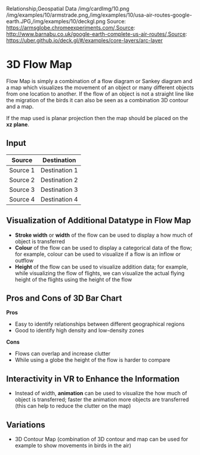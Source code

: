 Relationship,Geospatial Data
/img/cardImg/10.png
/img/examples/10/armstrade.png,/img/examples/10/usa-air-routes-google-earth.JPG,/img/examples/10/deckgl.png
Source: https://armsglobe.chromeexperiments.com/,Source: http://www.barnabu.co.uk/google-earth-complete-us-air-routes/,Source: https://uber.github.io/deck.gl/#/examples/core-layers/arc-layer
# 3D Flow Map

Flow Map is simply a combination of a flow diagram or Sankey diagram and a map which visualizes the movement of an object or many different objects from one location to another. If the flow of an object is not a straight line like the migration of the birds it can also be seen as a combination 3D contour and a map.

If the map used is planar projection then the map should be placed on the __xz plane__.

## Input

Source | Destination 
:-------------:| :-----:|  
Source 1 | Destination 1 
Source 2 | Destination 2 
Source 3 | Destination 3 
Source 4 | Destination 4 

## Visualization of Additional Datatype in Flow Map

* __Stroke width__ or __width__ of the flow can be used to display a how much of object is transferred
* __Colour__ of the flow can be used to display a categorical data of the flow; for example, colour can be used to visualize if a flow is an inflow or outflow
* __Height__ of the flow can be used to visualize addition data; for example, while visualizing the flow of flights, we can visualize the actual flying height of the flights using the height of the flow

## Pros and Cons of 3D Bar Chart

__Pros__
* Easy to identify relationships between different geographical regions
* Good to identify high density and low-density zones

__Cons__
* Flows can overlap and increase clutter
* While using a globe the height of the flow is harder to compare

## Interactivity in VR to Enhance the Information

* Instead of width, __animation__ can be used to visualize the how much of object is transferred; faster the animation more objects are transferred (this can help to reduce the clutter on the map)

## Variations

* 3D Contour Map (combination of 3D contour and map can be used for example to show movements in birds in the air)